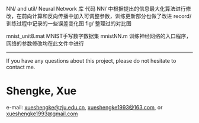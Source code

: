 NN/ and util/	Neural Network 库 代码
NN/ 中根据提出的信息最大化算法进行修改，在前向计算和反向传播中加入可调整参数，训练更新部分也做了改进
record/	训练过程中记录的一些误差变化图
fig/	整理过的对比图

mnist_unit8.mat	MNIST手写数字数据集
mnistNN.m	训练神经网络的入口程序，网络的参数修改均在此文件中进行


--------------
If you have any questions about this project, please do not hesitate to contact me.
# Shengke, Xue
e-mail: xueshengke@zju.edu.cn, xueshengke1993@163.com, or xueshengke1993@gmail.com
